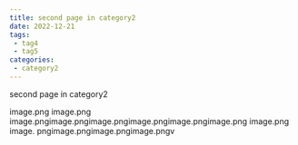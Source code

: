 ```yaml
---
title: second page in category2
date: 2022-12-21
tags:
 - tag4
 - tag5
categories: 
 - category2
---
```


second page in category2

image.png
image.png
image.pngimage.pngimage.pngimage.pngimage.pngimage.png
image.png
image.
pngimage.pngimage.pngimage.pngv
